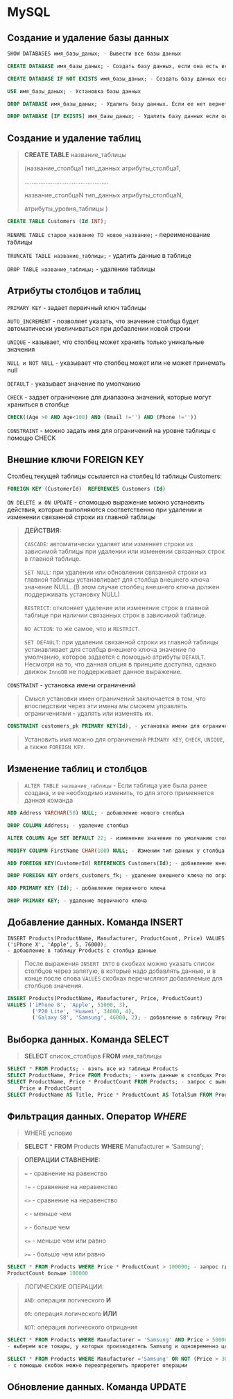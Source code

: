 # MySQL

## Создание и удаление базы данных
```SQL
SHOW DATABASES имя_базы_даных; - Вывести все базы данных

CREATE DATABASE имя_базы_даных; - Создать базу данных, если она есть вернет ошибку

CREATE DATABASE IF NOT EXISTS имя_базы_даных; - Создать базу данных если ее нет

USE имя_базы_даных; - Установка базы данных

DROP DATABASE имя_базы_даных; - Удалить базу данных. Если ее нет вернет ошибку

DROP DATABASE [IF EXISTS] имя_базы_даных; - Удалить базу данных если она есть
```

## Создание и удаление таблиц
>**CREATE TABLE** название_таблицы
>
>(название_столбца1 тип_данных атрибуты_столбца1,
>
> ................................................
>
> название_столбцаN тип_данных атрибуты_столбцаN,
>
> атрибуты_уровня_таблицы
>)

```SQL
CREATE TABLE Customers (Id INT);
```

`RENAME TABLE старое_название TO новое_название;` - переименование таблицы

`TRUNCATE TABLE название_таблицы;` - удалить данные в таблице

`DROP TABLE название_таблицы;` - удаление таблицы

## Атрибуты столбцов и таблиц
`PRIMARY KEY` - задает первичный ключ таблицы

`AUTO_INCREMENT` - позволяет указать, что значение столбца будет автоматически увеличиваться при добавлении новой строки

`UNIQUE` - казывает, что столбец может хранить только уникальные значения

`NULL и NOT NULL` - указывает что столбец может или не может принемать null

`DEFAULT` - указывает значение по умолчанию

`CHECK` - задает ограничение для диапазона значений, которые могут храниться в столбце
```SQL
CHECK((Age >0 AND Age<100) AND (Email !='') AND (Phone !=''))
```
`CONSTRAINT` - можно задать имя для ограничений на уровне таблицы с помощю CHECK

## Внешние ключи **FOREIGN KEY**
Cтолбец текущей таблицы ссылается на столбец Id таблицы Customers:
```SQL
FOREIGN KEY (CustomerId)  REFERENCES Customers (Id)
```
`ON DELETE и ON UPDATE` - спомощью выражение можно установить действия, которые выполняются соответственно при удалении и изменении связанной строки из главной таблицы

>**ДЕЙСТВИЯ:**
> 
>`CASCADE`: автоматически удаляет или изменяет строки из зависимой таблицы при удалении или изменении связанных строк в главной таблице.
> 
>`SET NULL`: при удалении или обновлении связанной строки из главной таблицы устанавливает для столбца внешнего ключа значение NULL. (В этом случае столбец внешнего ключа должен поддерживать установку NULL)
>
>`RESTRICT`: отклоняет удаление или изменение строк в главной таблице при наличии связанных строк в зависимой таблице.
>
>`NO ACTION`: то же самое, что и `RESTRICT`.
> 
>`SET DEFAULT`: при удалении связанной строки из главной таблицы устанавливает для столбца внешнего ключа значение по умолчанию, которое задается с помощью атрибуты `DEFAULT`. Несмотря на то, что данная опция в принципе доступна, однако движок `InnoDB` не поддерживает данное выражение.

`CONSTRAINT` - установка имени ограничений

>Смысл установки имен ограничений заключается в том, что впоследствии через эти  имена мы сможем управлять ограничениями - удалять или изменять их.
```SQL
CONSTRAINT customers_pk PRIMARY KEY(Id), - установка имени для ограничения PRIMARY KEY.
```
> Установить имя можно для ограничений `PRIMARY KEY`, `CHECK`, `UNIQUE`, а также `FOREIGN KEY`.

## Изменение таблиц и столбцов

>`ALTER TABLE название_таблицы` - Если таблица уже была ранее создана, и ее необходимо изменить, то для этого применяется данная команда
```SQL
ADD Address VARCHAR(50) NULL; - добавление нового столбца

DROP COLUMN Address; - удаление столбца

ALTER COLUMN Age SET DEFAULT 22; - изменение значение по умолчанию столбца Age

MODIFY COLUMN FirstName CHAR(100) NULL; - Изменим тип данных у столбца FirstName на CHAR(100) и установим для него атрибут NULL

ADD FOREIGN KEY(CustomerId) REFERENCES Customers(Id); - добавление внешнего ключа

DROP FOREIGN KEY orders_customers_fk; - удаление внешнего ключа по ограничению

ADD PRIMARY KEY (Id); - добавление первичного ключа

DROP PRIMARY KEY; - удаление первичного ключа
```

## Добавление данных. Команда INSERT
```mysql
INSERT Products(ProductName, Manufacturer, ProductCount, Price) VALUES ('iPhone X', 'Apple', 5, 76000);
- добавление в таблицу Products с столбца данные
```

>После выражения `INSERT INTO` в скобках можно указать список столбцов через запятую, в которые надо добавлять данные, и в конце после слова `VALUES` скобках перечисляют добавляемые для столбцов значения.
```sql
INSERT Products(ProductName, Manufacturer, Price, ProductCount) 
VALUES ('iPhone 8', 'Apple', 51000, 3),
        ('P20 Lite', 'Huawei', 34000, 4),
        ('Galaxy S8', 'Samsung', 46000, 2); - добавление в таблицу Products с столбца данные сразу на три строки
```

## Выборка данных. Команда SELECT
>**SELECT** список_столбцов **FROM** имя_таблицы
```sql
SELECT * FROM Products; - взять все из таблицы Products
SELECT ProductName, Price FROM Products; - взеть данные в столбцах ProductName и Price  из таблици Products
SELECT ProductName, Price * ProductCount FROM Products; - запрос с выполнением арефмитического выражения меджу столбцами 
    Price и ProductCount
SELECT ProductName AS Title, Price * ProductCount AS TotalSum FROM Products; - С помощью оператора AS можно определить его псевдоним
```

## Фильтрация данных. Оператор *WHERE*
>WHERE условие

>**SELECT** * **FROM** Products **WHERE** Manufacturer **=** 'Samsung';

>**ОПЕРАЦИИ СТАВНЕНИЕ:**
> 
>`=` - сравнение на равенство
> 
>`!=` - сравнение на неравенство
>
>`<>` - сравнение на неравенство
> 
>`<` - меньше чем
> 
>`>` - больше чем
> 
> `<=` - меньше чем или равно
> 
> `>=` - больше чем или равно
> 
```sql
SELECT * FROM Products WHERE Price * ProductCount > 100000; - запрос где произведение Price и 
ProductCount больше 100000
```


>ЛОГИЧЕСКИЕ ОПЕРАЦИИ:
> 
>`AND`: операция логического **И**
> 
>`OR`: операция логического **ИЛИ**
> 
>`NOT`: операция логического отрицания
```sql
SELECT * FROM Products WHERE Manufacturer = 'Samsung' AND Price > 50000
- выберем все товары, у которых производитель Samsung и одновременно цена больше 50000
```
```sql
SELECT * FROM Products WHERE Manufacturer ='Samsung' OR NOT (Price > 30000 AND ProductCount > 2);
- с помощью скобок можно переопределить приоретет операции
```

## Обновление данных. Команда UPDATE
